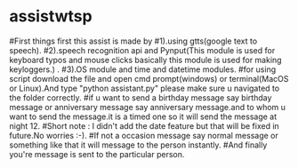 # assistwtsp
#First things first this assist is made by 
#1).using gtts(google text to speech).
#2).speech recognition api and Pynput(This module is used for keyboard typos and mouse clicks basically this module is used for making keyloggers.) .
#3).OS module and time and datetime modules.
#for using script download the file and open cmd prompt(windows) or terminal(MacOS or Linux).And type "python assistant.py" please make sure u navigated to the folder correctly.
#if u want to send a birthday message say birthday message or anniversary message say anniversary message.and to whom u want to send the message.it is a timed one so it will send the message at night 12.
#Short note : I didn't add the date feature but that will be fixed in future.No worries :-).
#If not a occasion message say normal message or something like that it will message to the person instantly.
#And finally you're message is sent to the particular person.
